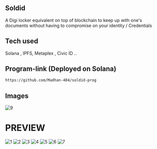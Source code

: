 ## Soldid

A Digi locker equivalent on top of blockchain to keep up with one's documents without having to compromise on your identity / Credentials 

## Tech used

Solana , IPFS, Metaplex , Civic ID ..

## Program-link (Deployed on Solana)

```bash
https://github.com/Madhan-404/soldid-prog
```

## Images
![9](https://github.com/user-attachments/assets/0d11ef00-90fe-49eb-9879-765bdbf22391)
# PREVIEW
![1](https://github.com/user-attachments/assets/b654354d-7639-4f18-b56f-919dd250b420)
![2](https://github.com/user-attachments/assets/5a483b53-b66f-4c59-9994-e4033de34a3a)
![3](https://github.com/user-attachments/assets/8ab567c1-d012-4992-935b-bd657101843e)
![4](https://github.com/user-attachments/assets/28cab3d3-e0b2-4fd9-8aa3-84715e6c8a19)
![5](https://github.com/user-attachments/assets/21beaea3-173e-40cf-b914-d868807ef94d)
![6](https://github.com/user-attachments/assets/59917c1c-dfa5-4265-b310-b73c3ed377e0)
![7](https://github.com/user-attachments/assets/ab7dab5a-d89a-4f2d-ab6d-4c7393579c6d)
